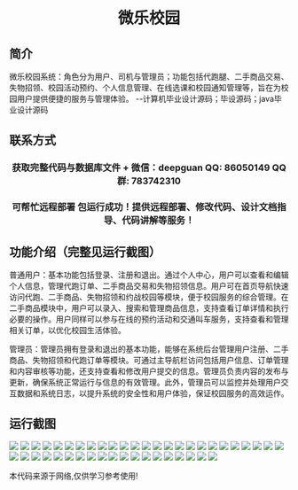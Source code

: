 <p><h1 align="center">微乐校园</h1></p>

## 简介
微乐校园系统：角色分为用户、司机与管理员；功能包括代跑腿、二手商品交易、失物招领、校园活动预约、个人信息管理、在线选课和校园通知管理等，旨在为校园用户提供便捷的服务与管理体验。    --计算机毕业设计源码；毕设源码；java毕业设计源码


## 联系方式
<p><h3 align="center">获取完整代码与数据库文件 + 微信：deepguan QQ: 86050149 QQ群: 783742310</h3></p>
<p><h3 align="center">可帮忙远程部署 包运行成功！提供远程部署、修改代码、设计文档指导、代码讲解等服务！</h3></p>

## 功能介绍（完整见运行截图）
普通用户：基本功能包括登录、注册和退出。通过个人中心，用户可以查看和编辑个人信息，管理代跑订单、二手商品交易和失物招领信息。用户可在首页导航快速访问代跑、二手商品、失物招领和约战校园等模块，便于校园服务的综合管理。在二手商品模块中，用户可以录入、搜索和管理商品信息，支持查看订单详情和执行必要的操作。用户同样可以参与在线的预约活动和交通叫车服务，支持查看和管理相关订单，以优化校园生活体验。

管理员：管理员拥有登录和退出的基本功能，能够在系统后台管理用户注册、二手商品、失物招领和代跑订单等模块。可通过主导航栏访问包括用户信息、订单管理和内容审核等功能，还支持查看和修改用户提交的信息。管理员负责内容的发布与更新，确保系统正常运行与信息的有效管理。此外，管理员可以监控并处理用户交互数据和系统日志，以提升系统的安全性和用户体验，保证校园服务的高效运作。


## 运行截图
![](https://bs-1329754181.cos.ap-shanghai.myqcloud.com/spring/WeiLeXiaoYuan/img/001.jpg)
![](https://bs-1329754181.cos.ap-shanghai.myqcloud.com/spring/WeiLeXiaoYuan/img/002.jpg)
![](https://bs-1329754181.cos.ap-shanghai.myqcloud.com/spring/WeiLeXiaoYuan/img/003.jpg)
![](https://bs-1329754181.cos.ap-shanghai.myqcloud.com/spring/WeiLeXiaoYuan/img/004.jpg)
![](https://bs-1329754181.cos.ap-shanghai.myqcloud.com/spring/WeiLeXiaoYuan/img/005.jpg)
![](https://bs-1329754181.cos.ap-shanghai.myqcloud.com/spring/WeiLeXiaoYuan/img/006.jpg)
![](https://bs-1329754181.cos.ap-shanghai.myqcloud.com/spring/WeiLeXiaoYuan/img/007.jpg)
![](https://bs-1329754181.cos.ap-shanghai.myqcloud.com/spring/WeiLeXiaoYuan/img/008.jpg)
![](https://bs-1329754181.cos.ap-shanghai.myqcloud.com/spring/WeiLeXiaoYuan/img/009.jpg)
![](https://bs-1329754181.cos.ap-shanghai.myqcloud.com/spring/WeiLeXiaoYuan/img/010.jpg)
![](https://bs-1329754181.cos.ap-shanghai.myqcloud.com/spring/WeiLeXiaoYuan/img/011.jpg)
![](https://bs-1329754181.cos.ap-shanghai.myqcloud.com/spring/WeiLeXiaoYuan/img/012.jpg)
![](https://bs-1329754181.cos.ap-shanghai.myqcloud.com/spring/WeiLeXiaoYuan/img/013.jpg)
![](https://bs-1329754181.cos.ap-shanghai.myqcloud.com/spring/WeiLeXiaoYuan/img/014.jpg)
![](https://bs-1329754181.cos.ap-shanghai.myqcloud.com/spring/WeiLeXiaoYuan/img/015.jpg)
![](https://bs-1329754181.cos.ap-shanghai.myqcloud.com/spring/WeiLeXiaoYuan/img/016.jpg)
![](https://bs-1329754181.cos.ap-shanghai.myqcloud.com/spring/WeiLeXiaoYuan/img/017.jpg)
![](https://bs-1329754181.cos.ap-shanghai.myqcloud.com/spring/WeiLeXiaoYuan/img/018.jpg)
![](https://bs-1329754181.cos.ap-shanghai.myqcloud.com/spring/WeiLeXiaoYuan/img/019.jpg)
![](https://bs-1329754181.cos.ap-shanghai.myqcloud.com/spring/WeiLeXiaoYuan/img/020.jpg)
![](https://bs-1329754181.cos.ap-shanghai.myqcloud.com/spring/WeiLeXiaoYuan/img/021.jpg)
![](https://bs-1329754181.cos.ap-shanghai.myqcloud.com/spring/WeiLeXiaoYuan/img/022.jpg)
![](https://bs-1329754181.cos.ap-shanghai.myqcloud.com/spring/WeiLeXiaoYuan/img/023.jpg)
![](https://bs-1329754181.cos.ap-shanghai.myqcloud.com/spring/WeiLeXiaoYuan/img/024.jpg)
![](https://bs-1329754181.cos.ap-shanghai.myqcloud.com/spring/WeiLeXiaoYuan/img/025.jpg)
![](https://bs-1329754181.cos.ap-shanghai.myqcloud.com/spring/WeiLeXiaoYuan/img/026.jpg)
![](https://bs-1329754181.cos.ap-shanghai.myqcloud.com/spring/WeiLeXiaoYuan/img/027.jpg)
![](https://bs-1329754181.cos.ap-shanghai.myqcloud.com/spring/WeiLeXiaoYuan/img/028.jpg)
![](https://bs-1329754181.cos.ap-shanghai.myqcloud.com/spring/WeiLeXiaoYuan/img/029.jpg)
![](https://bs-1329754181.cos.ap-shanghai.myqcloud.com/spring/WeiLeXiaoYuan/img/030.jpg)
![](https://bs-1329754181.cos.ap-shanghai.myqcloud.com/spring/WeiLeXiaoYuan/img/031.jpg)
![](https://bs-1329754181.cos.ap-shanghai.myqcloud.com/spring/WeiLeXiaoYuan/img/032.jpg)
![](https://bs-1329754181.cos.ap-shanghai.myqcloud.com/spring/WeiLeXiaoYuan/img/033.jpg)
![](https://bs-1329754181.cos.ap-shanghai.myqcloud.com/spring/WeiLeXiaoYuan/img/034.jpg)
![](https://bs-1329754181.cos.ap-shanghai.myqcloud.com/spring/WeiLeXiaoYuan/img/035.jpg)
![](https://bs-1329754181.cos.ap-shanghai.myqcloud.com/spring/WeiLeXiaoYuan/img/036.jpg)
![](https://bs-1329754181.cos.ap-shanghai.myqcloud.com/spring/WeiLeXiaoYuan/img/037.jpg)
![](https://bs-1329754181.cos.ap-shanghai.myqcloud.com/spring/WeiLeXiaoYuan/img/038.jpg)
![](https://bs-1329754181.cos.ap-shanghai.myqcloud.com/spring/WeiLeXiaoYuan/img/039.jpg)
![](https://bs-1329754181.cos.ap-shanghai.myqcloud.com/spring/WeiLeXiaoYuan/img/040.jpg)
![](https://bs-1329754181.cos.ap-shanghai.myqcloud.com/spring/WeiLeXiaoYuan/img/041.jpg)
![](https://bs-1329754181.cos.ap-shanghai.myqcloud.com/spring/WeiLeXiaoYuan/img/042.jpg)
![](https://bs-1329754181.cos.ap-shanghai.myqcloud.com/spring/WeiLeXiaoYuan/img/043.jpg)
![](https://bs-1329754181.cos.ap-shanghai.myqcloud.com/spring/WeiLeXiaoYuan/img/044.jpg)

<p>本代码来源于网络,仅供学习参考使用!</p>
